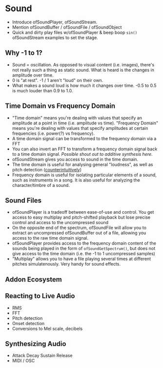 Sound
=====

- Introduce ofSoundPlayer, ofSoundStream.
- Mention ofSoundBuffer / ofSoundFile / ofSoundObject
- Quick and dirty play files w/ofSoundPlayer & beep boop `sin()` ofSoundStream examples to set the stage.

Why -1 to 1?
------------
- Sound = oscillation. As opposed to visual content (i.e. images), there's not really such a thing as static sound. What is heard is the changes in amplitude over time.
- 0 is "at rest". -1 / 1 aren't "loud" on their own.
- What makes a sound loud is how much it changes over time. -0.5 to 0.5 is much louder than 0.9 to 1.0.

Time Domain vs Frequency Domain
-------------------------------
- "Time domain" means you're dealing with values that specify an amplitude at a point in time (i.e. amplitude vs time). "Frequency Domain" means you're dealing with values that specify amplitudes at certain frequencies (i.e. power(?) vs frequency).
- A time domain signal can be transformed to the frequency domain via a FFT
- You can also invert an FFT to transform a frequency domain signal back to a time domain signal. *Possible shout out to additive synthesis here*.
- ofSoundStream gives you access to sound in the time domain.
- The time domain is useful for analysing general "loudness", as well as pitch detection ([counterintuitively](http://blog.bjornroche.com/2012/07/frequency-detection-using-fft-aka-pitch.html))
- Frequency domain is useful for isolating particular elements of a sound, such as instruments in a song. It is also useful for analyzing the character/timbre of a sound.

Sound Files
-----------
- ofSoundPlayer is a tradeoff between ease-of-use and control. You get access to easy multiplay and pitch-shifted playback but lose precise control and access to the uncompressed sound
- On the opposite end of the spectrum, ofSoundFile will allow you to extract an uncompressed ofSoundBuffer out of a file, allowing you access to the raw time domain signal.
- ofSoundPlayer provides access to the frequency domain content of the sounds being played in the form of `ofSoundGetSpectrum()`, but does not give access to the time domain (i.e. the -1 to 1 uncompressed samples)
- "Multiplay" allows you to have a file playing several times at different pitches simulatenously. Very handy for sound effects.

Addon Ecosystem
---------------


Reacting to Live Audio
----------------------
- RMS
- FFT
- Pitch detection
- Onset detection
- Conversions to Mel scale, decibels

Synthesizing Audio
------------------
- Attack Decay Sustain Release
- MIDI / OSC
